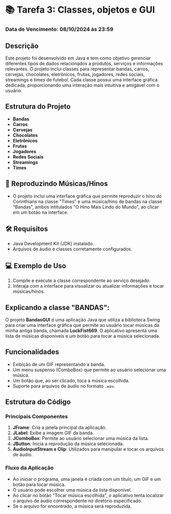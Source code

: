# 📚 Tarefa 3: Classes, objetos e GUI

### Data de Vencimento: 08/10/2024 às 23:59

## Descrição
Este projeto foi desenvolvido em Java e tem como objetivo gerenciar diferentes tipos de dados relacionados a produtos, serviços e informações relevantes. O projeto inclui classes para representar bandas, carros, cervejas, chocolates, eletrônicos, frutas, jogadores, redes sociais, streamings e times de futebol. Cada classe possui uma interface gráfica dedicada, proporcionando uma interação mais intuitiva e amigável com o usuário.

## Estrutura do Projeto

- **Bandas**
- **Carros**
- **Cervejas**
- **Chocolates**
- **Eletrônicos**
- **Frutas**
- **Jogadores**
- **Redes Sociais**
- **Streamings**
- **Times**

## 🎵 Reproduzindo Músicas/Hinos
- O projeto inclui uma interface gráfica que permite reproduzir o hino do Corinthians na classe "Times" e uma música/hino de bandas na classe "Bandas", ambos intitulados "O Hino Mais Lindo do Mundo", ao clicar em um botão na interface.

## 🛠️ Requisitos
- Java Development Kit (JDK) instalado.
- Arquivos de áudio e classes corretamente configurados.

## 💻 Exemplo de Uso
1. Compile e execute a classe correspondente ao serviço desejado.
2. Interaja com a interface para visualizar ou atualizar informações e tocar músicas/hinos.

## Explicando a classe "BANDAS":

O projeto **BandasGUI** é uma aplicação Java que utiliza a biblioteca Swing para criar uma interface gráfica que permite ao usuário tocar músicas da minha antiga banda, chamada **LockFist669**. O aplicativo apresenta uma lista de músicas disponíveis e um botão para tocar a música selecionada.

## Funcionalidades
- Exibição de um GIF representando a banda.
- Um menu suspenso (ComboBox) que permite ao usuário selecionar uma música.
- Um botão que, ao ser clicado, toca a música escolhida.
- Suporte para arquivos de áudio no formato `.wav`.

## Estrutura do Código

### Principais Componentes
1. **JFrame**: Cria a janela principal da aplicação.
2. **JLabel**: Exibe a imagem GIF da banda.
3. **JComboBox**: Permite ao usuário selecionar uma música da lista.
4. **JButton**: Inicia a reprodução da música selecionada.
5. **AudioInputStream e Clip**: Utilizados para manipular e tocar os arquivos de áudio.

### Fluxo da Aplicação
- Ao iniciar o programa, uma janela é criada com um título, um GIF e um botão para tocar música.
- O usuário pode escolher uma música da lista disponível.
- Ao clicar no botão "Tocar música escolhida", o aplicativo tenta localizar o arquivo de áudio correspondente no diretório especificado.
- Se o arquivo for encontrado, a música será reproduzida.

